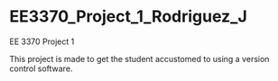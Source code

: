# EE3370_Project_1_Rodriguez_J
EE 3370 Project 1


This project is made to get the student accustomed to using a version control software.